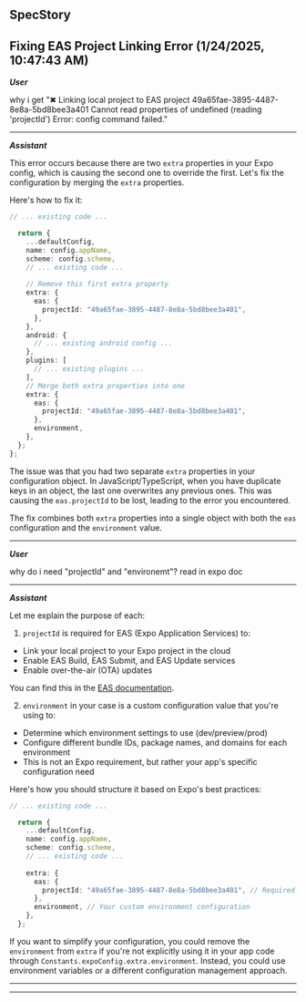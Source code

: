 ## SpecStory

## Fixing EAS Project Linking Error (1/24/2025, 10:47:43 AM)

_**User**_

why i get "✖ Linking local project to EAS project 49a65fae-3895-4487-8e8a-5bd8bee3a401
Cannot read properties of undefined (reading 'projectId')
    Error: config command failed."

---

_**Assistant**_

This error occurs because there are two `extra` properties in your Expo config, which is causing the second one to override the first. Let's fix the configuration by merging the `extra` properties.

Here's how to fix it:

```typescript:app.config.ts
// ... existing code ...

  return {
    ...defaultConfig,
    name: config.appName,
    scheme: config.scheme,
    // ... existing code ...
    
    // Remove this first extra property
    extra: {
      eas: {
        projectId: "49a65fae-3895-4487-8e8a-5bd8bee3a401",
      },
    },
    android: {
      // ... existing android config ...
    },
    plugins: [
      // ... existing plugins ...
    ],
    // Merge both extra properties into one
    extra: {
      eas: {
        projectId: "49a65fae-3895-4487-8e8a-5bd8bee3a401",
      },
      environment,
    },
  };
};
```

The issue was that you had two separate `extra` properties in your configuration object. In JavaScript/TypeScript, when you have duplicate keys in an object, the last one overwrites any previous ones. This was causing the `eas.projectId` to be lost, leading to the error you encountered.

The fix combines both `extra` properties into a single object with both the `eas` configuration and the `environment` value.

---

_**User**_

why do i need "projectId" and "environemt"? read in expo doc

---

_**Assistant**_

Let me explain the purpose of each:

1. `projectId` is required for EAS (Expo Application Services) to:
- Link your local project to your Expo project in the cloud
- Enable EAS Build, EAS Submit, and EAS Update services
- Enable over-the-air (OTA) updates

You can find this in the [EAS documentation](https://docs.expo.dev/build/setup/#configure-your-project).

2. `environment` in your case is a custom configuration value that you're using to:
- Determine which environment settings to use (dev/preview/prod)
- Configure different bundle IDs, package names, and domains for each environment
- This is not an Expo requirement, but rather your app's specific configuration need

Here's how you should structure it based on Expo's best practices:

```typescript:app.config.ts
// ... existing code ...

  return {
    ...defaultConfig,
    name: config.appName,
    scheme: config.scheme,
    // ... existing code ...
    
    extra: {
      eas: {
        projectId: "49a65fae-3895-4487-8e8a-5bd8bee3a401", // Required for EAS services
      },
      environment, // Your custom environment configuration
    },
  };
```

If you want to simplify your configuration, you could remove the `environment` from `extra` if you're not explicitly using it in your app code through `Constants.expoConfig.extra.environment`. Instead, you could use environment variables or a different configuration management approach.

---



---

